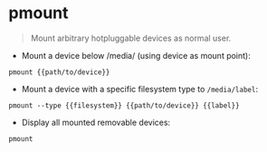 # pmount

> Mount arbitrary hotpluggable devices as normal user.

- Mount a device below /media/ (using device as mount point):

`pmount {{path/to/device}}`

- Mount a device with a specific filesystem type to `/media/label`:

`pmount --type {{filesystem}} {{path/to/device}} {{label}}`

- Display all mounted removable devices:

`pmount`

